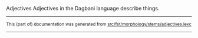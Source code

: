 Adjectives
Adjectives in the Dagbani language describe things.

* * *

<small>This (part of) documentation was generated from [src/fst/morphology/stems/adjectives.lexc](https://github.com/giellalt/lang-dag/blob/main/src/fst/morphology/stems/adjectives.lexc)</small>

---

